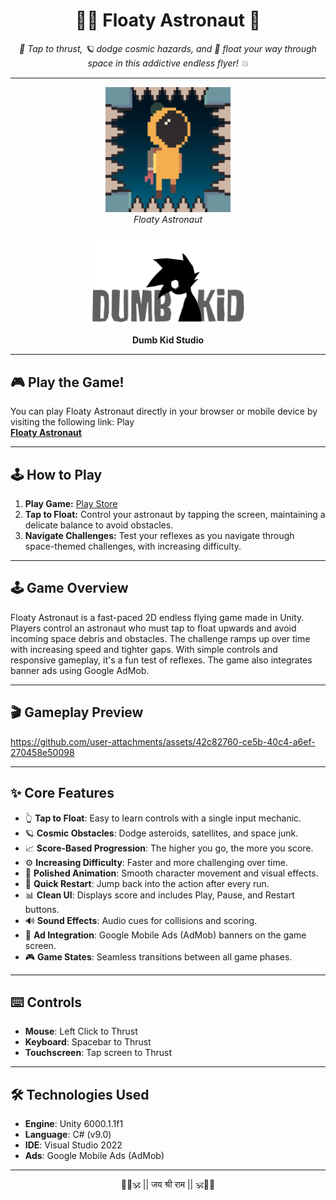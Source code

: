 ﻿<div align="center">
  <h1 style="border-bottom: none;">
    🧑‍🚀 Floaty Astronaut 🌌
  </h1>
</div>

<p align="center">
    <em>
        🌌 Tap to thrust, 🪐 dodge cosmic hazards, and 🚀 float your way through space in this addictive endless flyer! 💥
    </em>
</p>

---

<p align="center" width="100%">
  <img src="./Floaty Astronaut/Assets/dumb kid/Logo.png" alt="Floaty Astronaut Icon" width="200"/>
  <br/>
    <em>Floaty Astronaut</em>
</p>

<div align="center">
  <img src="./Floaty Astronaut/Assets/dumb kid/dumb kid2.png" alt="Your Studio Logo" width="250"/> 
  <p><strong>Dumb Kid Studio</strong></p>
</div>

---

## 🎮 Play the Game!

You can play Floaty Astronaut directly in your browser or mobile device by visiting the following link: Play  
**[Floaty Astronaut](https://vinsmokesomya.github.io/Floaty-Astronaut/)** 


---

## 🕹️ How to Play

1.  **Play Game:** [Play Store](https://play.google.com/store/apps/dev?id=8645769112609220728)
2.  **Tap to Float:** Control your astronaut by tapping the screen, maintaining a delicate balance to avoid obstacles.
3.  **Navigate Challenges:** Test your reflexes as you navigate through space-themed challenges, with increasing difficulty.
---

## 🕹️ Game Overview

Floaty Astronaut is a fast-paced 2D endless flying game made in Unity. Players control an astronaut who must tap to float upwards and avoid incoming space debris and obstacles. The challenge ramps up over time with increasing speed and tighter gaps. With simple controls and responsive gameplay, it's a fun test of reflexes. The game also integrates banner ads using Google AdMob.

---

## 🎬 Gameplay Preview

<p align="center">


https://github.com/user-attachments/assets/42c82760-ce5b-40c4-a6ef-270458e50098


</p>

---

## ✨ Core Features

*   👆 **Tap to Float**: Easy to learn controls with a single input mechanic.
*   🪐 **Cosmic Obstacles**: Dodge asteroids, satellites, and space junk.
*   📈 **Score-Based Progression**: The higher you go, the more you score.
*   ⚙️ **Increasing Difficulty**: Faster and more challenging over time.
*   🤖 **Polished Animation**: Smooth character movement and visual effects.
*   🔁 **Quick Restart**: Jump back into the action after every run.
*   📊 **Clean UI**: Displays score and includes Play, Pause, and Restart buttons.
*   🔊 **Sound Effects**: Audio cues for collisions and scoring.
*   📱 **Ad Integration**: Google Mobile Ads (AdMob) banners on the game screen.
*   🎮 **Game States**: Seamless transitions between all game phases.

---

## ⌨️ Controls

*   **Mouse**: Left Click to Thrust
*   **Keyboard**: Spacebar to Thrust
*   **Touchscreen**: Tap screen to Thrust

---

## 🛠️ Technologies Used

*   **Engine**: Unity 6000.1.1f1
*   **Language**: C# (v9.0)
*   **IDE**: Visual Studio 2022
*   **Ads**: Google Mobile Ads (AdMob)

---

<div align="center">
  🚩🧡🕉️ || जय श्री राम || 🕉️🧡🚩
</div>

